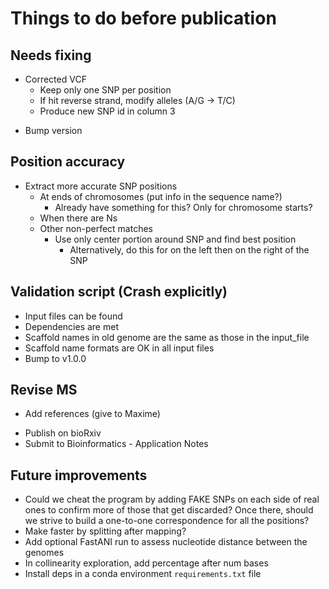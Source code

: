 # Things to do before publication

## Needs fixing
* Corrected VCF
  - Keep only one SNP per position
  - If hit reverse strand, modify alleles (A/G -> T/C)
  - Produce new SNP id in column 3
- Bump version

## Position accuracy
- Extract more accurate SNP positions
  - At ends of chromosomes (put info in the sequence name?)
    - Already have something for this? Only for chromosome starts?
  - When there are Ns
  - Other non-perfect matches
    - Use only center portion around SNP and find best position
      - Alternatively, do this for on the left then on the right of the SNP

## Validation script (Crash explicitly)
- Input files can be found
- Dependencies are met
- Scaffold names in old genome are the same as those in the input_file
- Scaffold name formats are OK in all input files
- Bump to v1.0.0

## Revise MS
* Add references (give to Maxime)
- Publish on bioRxiv
- Submit to Bioinformatics - Application Notes

## Future improvements
- Could we cheat the program by adding FAKE SNPs on each side of real ones to confirm
  more of those that get discarded? Once there, should we strive to build a one-to-one
  correspondence for all the positions?
- Make faster by splitting after mapping?
- Add optional FastANI run to assess nucleotide distance between the genomes
- In collinearity exploration, add percentage after num bases
- Install deps in a conda environment `requirements.txt` file
